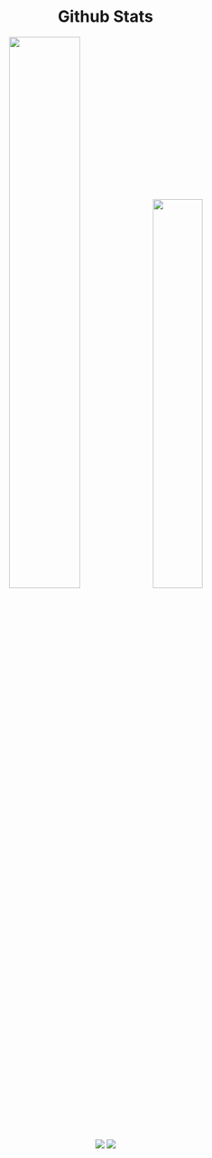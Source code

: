 <h1 align="center">Github Stats</h1>

<div align="center" >
  <img width="50%" src="https://github-readme-stats.vercel.app/api?username=pixel8cloud&show_icons=true">
  <img width="42%" src="https://github-readme-stats.vercel.app/api/top-langs/?username=pixel8cloud&layout=compact">
</div> 
<div align="center">
  <img src="https://github-readme-streak-stats.herokuapp.com/?user=pixel8cloud&)">
  <img src="https://activity-graph.herokuapp.com/graph?username=pixel8cloud&bg_color=FFFFFF&color=000000&line=000000&point=00FF00">
</div>
 
<!---
pixel8cloud/pixel8cloud is a ✨ special ✨ repository because its `README.md` (this file) appears on your GitHub profile.
You can click the Preview link to take a look at your changes.
--->
